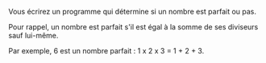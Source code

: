 Vous écrirez un programme qui détermine si un nombre est parfait ou pas.

Pour rappel, un nombre est parfait s'il est égal à la somme de ses diviseurs sauf lui-même.

Par exemple, 6 est un nombre parfait : 1 x 2 x 3 = 1 + 2 + 3.